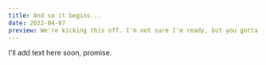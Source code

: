 ```yaml
---
title: And so it begins...
date: 2022-04-07
preview: We're kicking this off. I'm not sure I'm ready, but you gotta do what you gotta do.
---	
```


I'll add text here soon, promise.